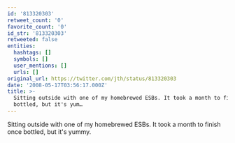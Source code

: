 ```yaml
---
id: '813320303'
retweet_count: '0'
favorite_count: '0'
id_str: '813320303'
retweeted: false
entities:
  hashtags: []
  symbols: []
  user_mentions: []
  urls: []
original_url: https://twitter.com/jth/status/813320303
date: '2008-05-17T03:56:17.000Z'
title: >-
  Sitting outside with one of my homebrewed ESBs. It took a month to finish once
  bottled, but it's yum…
---
```


Sitting outside with one of my homebrewed ESBs. It took a month to finish once bottled, but it's yummy.